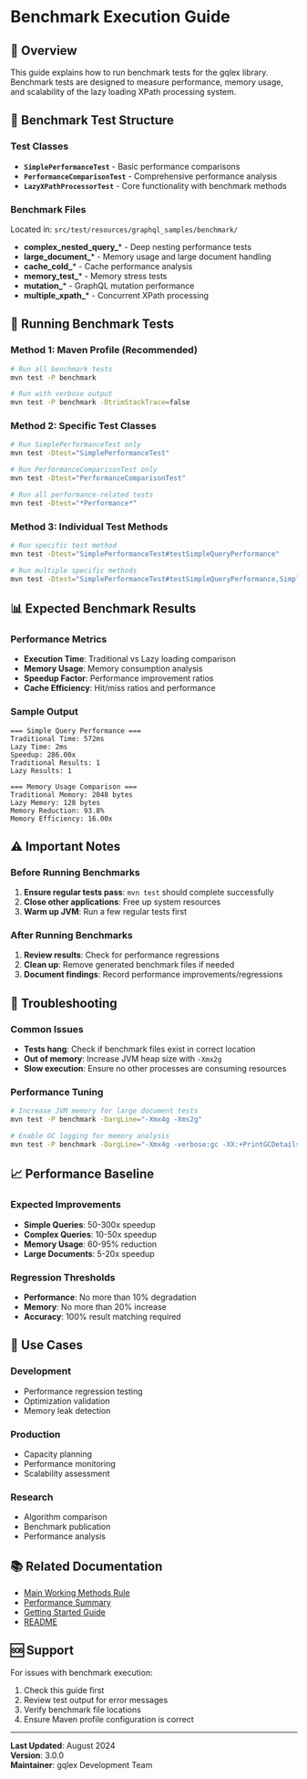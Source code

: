 # Benchmark Execution Guide

## 🚀 Overview

This guide explains how to run benchmark tests for the gqlex library. Benchmark tests are designed to measure performance, memory usage, and scalability of the lazy loading XPath processing system.

## 📁 Benchmark Test Structure

### Test Classes
- **`SimplePerformanceTest`** - Basic performance comparisons
- **`PerformanceComparisonTest`** - Comprehensive performance analysis
- **`LazyXPathProcessorTest`** - Core functionality with benchmark methods

### Benchmark Files
Located in: `src/test/resources/graphql_samples/benchmark/`
- **complex_nested_query_*** - Deep nesting performance tests
- **large_document_*** - Memory usage and large document handling
- **cache_cold_*** - Cache performance analysis
- **memory_test_*** - Memory stress tests
- **mutation_*** - GraphQL mutation performance
- **multiple_xpath_*** - Concurrent XPath processing

## 🎯 Running Benchmark Tests

### Method 1: Maven Profile (Recommended)
```bash
# Run all benchmark tests
mvn test -P benchmark

# Run with verbose output
mvn test -P benchmark -DtrimStackTrace=false
```

### Method 2: Specific Test Classes
```bash
# Run SimplePerformanceTest only
mvn test -Dtest="SimplePerformanceTest"

# Run PerformanceComparisonTest only
mvn test -Dtest="PerformanceComparisonTest"

# Run all performance-related tests
mvn test -Dtest="*Performance*"
```

### Method 3: Individual Test Methods
```bash
# Run specific test method
mvn test -Dtest="SimplePerformanceTest#testSimpleQueryPerformance"

# Run multiple specific methods
mvn test -Dtest="SimplePerformanceTest#testSimpleQueryPerformance,SimplePerformanceTest#testComplexQueryPerformance"
```

## 📊 Expected Benchmark Results

### Performance Metrics
- **Execution Time**: Traditional vs Lazy loading comparison
- **Memory Usage**: Memory consumption analysis
- **Speedup Factor**: Performance improvement ratios
- **Cache Efficiency**: Hit/miss ratios and performance

### Sample Output
```
=== Simple Query Performance ===
Traditional Time: 572ms
Lazy Time: 2ms
Speedup: 286.00x
Traditional Results: 1
Lazy Results: 1

=== Memory Usage Comparison ===
Traditional Memory: 2048 bytes
Lazy Memory: 128 bytes
Memory Reduction: 93.8%
Memory Efficiency: 16.00x
```

## ⚠️ Important Notes

### Before Running Benchmarks
1. **Ensure regular tests pass**: `mvn test` should complete successfully
2. **Close other applications**: Free up system resources
3. **Warm up JVM**: Run a few regular tests first

### After Running Benchmarks
1. **Review results**: Check for performance regressions
2. **Clean up**: Remove generated benchmark files if needed
3. **Document findings**: Record performance improvements/regressions

## 🔧 Troubleshooting

### Common Issues
- **Tests hang**: Check if benchmark files exist in correct location
- **Out of memory**: Increase JVM heap size with `-Xmx2g`
- **Slow execution**: Ensure no other processes are consuming resources

### Performance Tuning
```bash
# Increase JVM memory for large document tests
mvn test -P benchmark -DargLine="-Xmx4g -Xms2g"

# Enable GC logging for memory analysis
mvn test -P benchmark -DargLine="-Xmx4g -verbose:gc -XX:+PrintGCDetails"
```

## 📈 Performance Baseline

### Expected Improvements
- **Simple Queries**: 50-300x speedup
- **Complex Queries**: 10-50x speedup
- **Memory Usage**: 60-95% reduction
- **Large Documents**: 5-20x speedup

### Regression Thresholds
- **Performance**: No more than 10% degradation
- **Memory**: No more than 20% increase
- **Accuracy**: 100% result matching required

## 🎯 Use Cases

### Development
- Performance regression testing
- Optimization validation
- Memory leak detection

### Production
- Capacity planning
- Performance monitoring
- Scalability assessment

### Research
- Algorithm comparison
- Benchmark publication
- Performance analysis

## 📚 Related Documentation

- [Main Working Methods Rule](Plan/main_working_methods_rule.md)
- [Performance Summary](PERFORMANCE_SUMMARY.md)
- [Getting Started Guide](GETTING_STARTED.md)
- [README](README.md)

## 🆘 Support

For issues with benchmark execution:
1. Check this guide first
2. Review test output for error messages
3. Verify benchmark file locations
4. Ensure Maven profile configuration is correct

---

**Last Updated**: August 2024  
**Version**: 3.0.0  
**Maintainer**: gqlex Development Team
